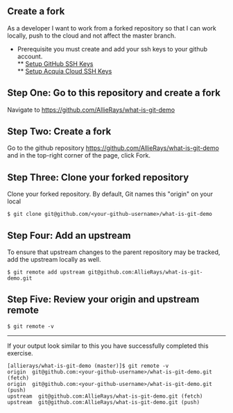 ## Create a fork 

As a developer I want to work from a forked repository so that I can work locally, push to the cloud and not affect the master branch. 
* Prerequisite you must create and add your ssh keys to your github account. \
** [Setup GitHub SSH Keys](https://help.github.com/articles/adding-a-new-ssh-key-to-your-github-account/) \
** [Setup Acquia Cloud SSH Keys](https://docs.acquia.com/acquia-cloud/ssh/generate)

## Step One: Go to this repository and create a fork 
Navigate to https://github.com/AllieRays/what-is-git-demo

## Step Two: Create a fork 
Go to the  github repository https://github.com/AllieRays/what-is-git-demo \
and in the top-right corner of the page, click Fork.

## Step Three: Clone your forked repository
Clone your forked repository. By default, Git names this "origin" on your local 
```
$ git clone git@github.com/<your-github-username>/what-is-git-demo
```

## Step Four: Add an upstream 
To ensure that upstream changes to the parent repository may be tracked, add the upstream locally as well.
```
$ git remote add upstream git@github.com:AllieRays/what-is-git-demo.git
```

## Step Five: Review your origin and upstream remote 
```
$ git remote -v
```

--- 
If your output look similar to this you have successfully completed this exercise. 
```
[allierays/what-is-git-demo (master)]$ git remote -v
origin	git@github.com:<your-github-username>/what-is-git-demo.git (fetch)
origin	git@github.com:<your-github-username>/what-is-git-demo.git (push)
upstream  git@github.com:AllieRays/what-is-git-demo.git (fetch)
upstream  git@github.com:AllieRays/what-is-git-demo.git (push)
```
